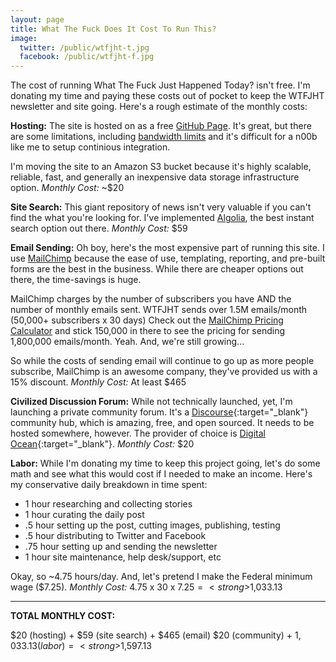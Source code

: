 ```yaml
---
layout: page
title: What The Fuck Does It Cost To Run This?
image:
  twitter: /public/wtfjht-t.jpg
  facebook: /public/wtfjht-f.jpg
---
```


<p class="lead">The cost of running What The Fuck Just Happened Today? isn't free. I'm donating my time and paying these costs out of pocket to keep the WTFJHT newsletter and site going. Here's a rough estimate of the monthly costs:</p>

**Hosting:**
The site is hosted on as a free <a href="https://pages.github.com/" target="_blank">GitHub Page</a>. It's great, but there are some limitations, including <a href="https://help.github.com/articles/what-is-github-pages/" target="_blank">bandwidth limits</a> and it's difficult for a n00b like me to setup continious integration. 

I'm moving the site to an Amazon S3 bucket because it's highly scalable, reliable, fast, and generally an inexpensive data storage infrastructure option. _Monthly Cost:_ ~$20

**Site Search:**
This giant repository of news isn't very valuable if you can't find the what you're looking for. I've implemented <a href="https://www.algolia.com/" target="_blank">Algolia</a>, the best instant search option out there. _Monthly Cost:_ $59

**Email Sending:**
Oh boy, here's the most expensive part of running this site. I use <a href="https://mailchimp.com/" target="_blank">MailChimp</a> because the ease of use, templating, reporting, and pre-built forms are the best in the business. While there are cheaper options out there, the time-savings is huge. 

MailChimp charges by the number of subscribers you have AND the number of monthly emails sent. WTFJHT sends over 1.5M emails/month (50,000+ subscribers x 30 days) Check out the <a href="https://mailchimp.com/pricing/growing-business/" target="_blank">MailChimp Pricing Calculator</a> and stick 150,000 in there to see the pricing for sending 1,800,000 emails/month. Yeah. And, we're still growing...

So while the costs of sending email will continue to go up as more people subscribe, MailChimp is an awesome company, they've provided us with a 15% discount. _Monthly Cost:_ At least $465

**Civilized Discussion Forum:**
While not technically launched, yet, I'm launching a private community forum. It's a [Discourse](http://www.discourse.org/){:target="_blank"} community hub, which is amazing, free, and open sourced. It needs to be hosted somewhere, however. The provider of choice is [Digital Ocean](https://www.digitalocean.com){:target="_blank"}. _Monthly Cost:_ $20

**Labor:**
While I'm donating my time to keep this project going, let's do some math and see what this would cost if I needed to make an income. Here's my conservative daily breakdown in time spent:

* 1 hour researching and collecting stories
* 1 hour curating the daily post
* .5 hour setting up the post, cutting images, publishing, testing
* .5 hour distributing to Twitter and Facebook 
* .75 hour setting up and sending the newsletter 
* 1 hour site maintenance, help desk/support, etc

Okay, so ~4.75 hours/day. And, let's pretend I make the Federal minimum wage ($7.25). _Monthly Cost:_ 4.75 x 30 x $7.25 = <strong>$1,033.13</strong>

---

**TOTAL MONTHLY COST:**

$20 (hosting) + $59 (site search) + $465 (email) $20 (community) + $1,033.13 (labor) = <strong>$1,597.13</strong>
